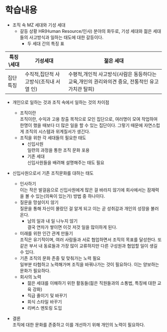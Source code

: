 # 학습내용
* 조직 속 MZ 세대와 기성 세대
  * 갈등 상황
    HR(Human Resource/인사) 분야의 화두로, 기성 세대와 젊은 세대들의 사고방식과 일하는 태도에 대한 갈등이다.
    * 두 세대 간의 특징 표
      
|특징\세대|기성세대|젊은 세대|
|------|---|---|
|집단특징|수직적,집단적 사고방식(조직내 서열 인)|수평적,개인적 사고방식(사람은 동등하다는 교육,개인의 권리와의견 중요, 전통적인 유고 가치관 탈피)|

* 개인으로 일하는 것과 조직 속에서 일하는 것의 차이점
  * 조직이란   
    조직이란, 수익과 고용 창출 목적으로 모인 집단으로, 여러명이 모여 작업하여 한명이 했을 때보다 더 많은 일을 할 수 있는 집단이다. 그렇기 때문에 자연스럽게 조직의 시스템과 위계질서가 생긴다.
  * 조직을 위한 각 세대들의 필요한 태도
    * 신입사원   
      일련의 과정을 통한 조직 문화 포용
    * 기존 세대   
      신입사원들을 배려해 설명해주는 태도 필요
* 신입사원으로서 기존 조직문화를 대하는 태도
  * 인사하기   
    이는 작은 발걸음으로 신입사원에게 많은 걸 바라지 않기에 회사에서는 잠재력을 볼 수 있는(의욕이 있는가) 방법 중 하나이다.
  * 질문을 망설이지 않기   
    질문을 통해 자신이 몰랐던 걸 알게 되고 이는 곧 성취감과 개인의 성장을 불러온다.
    * 남의 일과 내 일 나누지 않기   
      결국 연차가 쌓이면 이것 저것 일을 많이하게 된다.
  * 미래를 위한 인간 관계 만들기   
    조직은 유기적이며, 여러 사람들과 서로 협업하면서 조직의 목표를 달성한다. 또 같은 부서 내 동료들과 가장 많이 교류하지만 다른 구성원과 협업할 일이 생길 수 있다.
  * 기존 조직의 문화 존중 및 맞춰가는 노력 필요   
    일부분 타협하고 노력해가며 조직을 바꿔나가는 것이 필요하다. 이는 양보하는 문화가 필요하다.
  * 회사의 노력   
    * 젊은 세대를 이해하기 위한 활동들(젊은 직원들과의 소통법, 특징에 대한 교육 강화)
    * 직급 줄이기 및 바꾸기
    * 회식 스타일 바꾸기
    * 리버스 멘토링 도입

* 결론   
  조직에 대한 문화를 존중하고 이를 개선하기 위해 개인의 노력이 필요하다.
